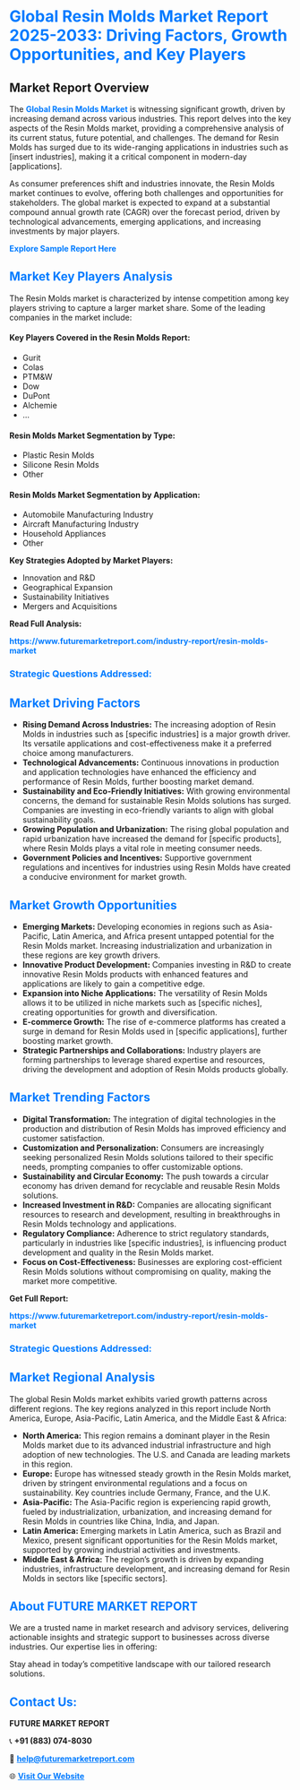 <h1 style="color: #007BFF;">Global Resin Molds Market Report 2025-2033: Driving Factors, Growth Opportunities, and Key Players</h1>

<section id="overview">
<h2>Market Report Overview</h2>
<p>The <a href="https://www.futuremarketreport.com/industry-report/resin-molds-market" style="color: #007BFF; text-decoration: none;"><strong>Global Resin Molds Market</strong></a> is witnessing significant growth, driven by increasing demand across various industries. This report delves into the key aspects of the Resin Molds market, providing a comprehensive analysis of its current status, future potential, and challenges. The demand for Resin Molds has surged due to its wide-ranging applications in industries such as [insert industries], making it a critical component in modern-day [applications].</p>
<p>As consumer preferences shift and industries innovate, the Resin Molds market continues to evolve, offering both challenges and opportunities for stakeholders. The global market is expected to expand at a substantial compound annual growth rate (CAGR) over the forecast period, driven by technological advancements, emerging applications, and increasing investments by major players.</p>
</section>

<section id="overview">
<p><a href="https://www.futuremarketreport.com/request-sample/reportId=107353" style="color: #007BFF; text-decoration: none;"><strong>Explore Sample Report Here</strong></a></p>
</section>

<section id="key-players">
<h2 style="color: #007BFF;">Market Key Players Analysis</h2>
<p>The Resin Molds market is characterized by intense competition among key players striving to capture a larger market share. Some of the leading companies in the market include:</p>
<h4>Key Players Covered in the Resin Molds Report:</h4>
<ul><li>Gurit</li><li>Colas</li><li>PTM&amp;W</li><li>Dow</li><li>DuPont</li><li>Alchemie</li><li>...</li></ul>
<h4>Resin Molds Market Segmentation by Type:</h4>
<ul><li>Plastic Resin Molds</li><li>Silicone Resin Molds</li><li>Other</li></ul>

<h4>Resin Molds Market Segmentation by Application:</h4>
<ul><li>Automobile Manufacturing Industry</li><li>Aircraft Manufacturing Industry</li><li>Household Appliances</li><li>Other</li></ul>
<p><strong>Key Strategies Adopted by Market Players:</strong></p>
<ul>
<li>Innovation and R&D</li>
<li>Geographical Expansion</li>
<li>Sustainability Initiatives</li>
<li>Mergers and Acquisitions</li>
</ul>
</section>

<section>
<p><strong>Read Full Analysis: </strong></p><a href="https://www.futuremarketreport.com/industry-report/resin-molds-market" style="color: #007BFF; text-decoration: none;"><strong>https://www.futuremarketreport.com/industry-report/resin-molds-market</strong></a>
<h3 style="color: #007BFF;">Strategic Questions Addressed:</h3>
</section>

<section id="driving-factors">
<h2 style="color: #007BFF;">Market Driving Factors</h2>
<ul>
<li><strong>Rising Demand Across Industries:</strong> The increasing adoption of Resin Molds in industries such as [specific industries] is a major growth driver. Its versatile applications and cost-effectiveness make it a preferred choice among manufacturers.</li>
<li><strong>Technological Advancements:</strong> Continuous innovations in production and application technologies have enhanced the efficiency and performance of Resin Molds, further boosting market demand.</li>
<li><strong>Sustainability and Eco-Friendly Initiatives:</strong> With growing environmental concerns, the demand for sustainable Resin Molds solutions has surged. Companies are investing in eco-friendly variants to align with global sustainability goals.</li>
<li><strong>Growing Population and Urbanization:</strong> The rising global population and rapid urbanization have increased the demand for [specific products], where Resin Molds plays a vital role in meeting consumer needs.</li>
<li><strong>Government Policies and Incentives:</strong> Supportive government regulations and incentives for industries using Resin Molds have created a conducive environment for market growth.</li>
</ul>
</section>

<section id="growth-opportunities">
<h2 style="color: #007BFF;">Market Growth Opportunities</h2>
<ul>
<li><strong>Emerging Markets:</strong> Developing economies in regions such as Asia-Pacific, Latin America, and Africa present untapped potential for the Resin Molds market. Increasing industrialization and urbanization in these regions are key growth drivers.</li>
<li><strong>Innovative Product Development:</strong> Companies investing in R&D to create innovative Resin Molds products with enhanced features and applications are likely to gain a competitive edge.</li>
<li><strong>Expansion into Niche Applications:</strong> The versatility of Resin Molds allows it to be utilized in niche markets such as [specific niches], creating opportunities for growth and diversification.</li>
<li><strong>E-commerce Growth:</strong> The rise of e-commerce platforms has created a surge in demand for Resin Molds used in [specific applications], further boosting market growth.</li>
<li><strong>Strategic Partnerships and Collaborations:</strong> Industry players are forming partnerships to leverage shared expertise and resources, driving the development and adoption of Resin Molds products globally.</li>
</ul>
</section>

<section id="trending-factors">
<h2 style="color: #007BFF;">Market Trending Factors</h2>
<ul>
<li><strong>Digital Transformation:</strong> The integration of digital technologies in the production and distribution of Resin Molds has improved efficiency and customer satisfaction.</li>
<li><strong>Customization and Personalization:</strong> Consumers are increasingly seeking personalized Resin Molds solutions tailored to their specific needs, prompting companies to offer customizable options.</li>
<li><strong>Sustainability and Circular Economy:</strong> The push towards a circular economy has driven demand for recyclable and reusable Resin Molds solutions.</li>
<li><strong>Increased Investment in R&D:</strong> Companies are allocating significant resources to research and development, resulting in breakthroughs in Resin Molds technology and applications.</li>
<li><strong>Regulatory Compliance:</strong> Adherence to strict regulatory standards, particularly in industries like [specific industries], is influencing product development and quality in the Resin Molds market.</li>
<li><strong>Focus on Cost-Effectiveness:</strong> Businesses are exploring cost-efficient Resin Molds solutions without compromising on quality, making the market more competitive.</li>
</ul>
</section>

<section>
<p><strong>Get Full Report: </strong></p><a href="https://www.futuremarketreport.com/industry-report/resin-molds-market" style="color: #007BFF; text-decoration: none;"><strong>https://www.futuremarketreport.com/industry-report/resin-molds-market</strong></a>
<h3 style="color: #007BFF;">Strategic Questions Addressed:</h3>
</section>


<section id="regional-analysis">
<h2 style="color: #007BFF;">Market Regional Analysis</h2>
<p>The global Resin Molds market exhibits varied growth patterns across different regions. The key regions analyzed in this report include North America, Europe, Asia-Pacific, Latin America, and the Middle East & Africa:</p>
<ul>
<li><strong>North America:</strong> This region remains a dominant player in the Resin Molds market due to its advanced industrial infrastructure and high adoption of new technologies. The U.S. and Canada are leading markets in this region.</li>
<li><strong>Europe:</strong> Europe has witnessed steady growth in the Resin Molds market, driven by stringent environmental regulations and a focus on sustainability. Key countries include Germany, France, and the U.K.</li>
<li><strong>Asia-Pacific:</strong> The Asia-Pacific region is experiencing rapid growth, fueled by industrialization, urbanization, and increasing demand for Resin Molds in countries like China, India, and Japan.</li>
<li><strong>Latin America:</strong> Emerging markets in Latin America, such as Brazil and Mexico, present significant opportunities for the Resin Molds market, supported by growing industrial activities and investments.</li>
<li><strong>Middle East & Africa:</strong> The region’s growth is driven by expanding industries, infrastructure development, and increasing demand for Resin Molds in sectors like [specific sectors].</li>
</ul>
</section>

<footer>
<h2 style="color: #007BFF;">About FUTURE MARKET REPORT</h2>
<p>We are a trusted name in market research and advisory services, delivering actionable insights and strategic support to businesses across diverse industries. Our expertise lies in offering:</p>

<p>Stay ahead in today’s competitive landscape with our tailored research solutions.</p>

<h2 style="color: #007BFF;">Contact Us:</h2>
<p><strong>FUTURE MARKET REPORT</strong></p>
<p>📞 <strong>+91 (883) 074-8030</strong></p>
<p>📧 <strong><a href="mailto:help@futuremarketreport.com" style="color: #007BFF;">help@futuremarketreport.com</a></strong></p>
<p>🌐 <strong><a href="https://www.futuremarketreport.com/" style="color: #007BFF;">Visit Our Website</a></strong></p>
</footer>